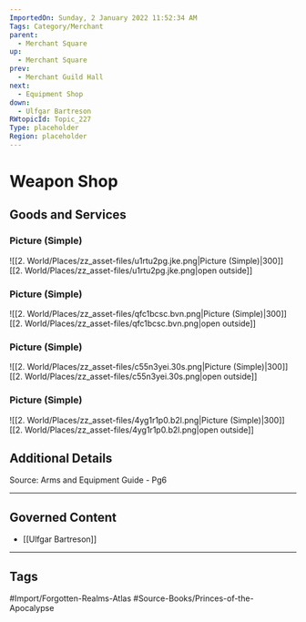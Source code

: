 ```yaml
---
ImportedOn: Sunday, 2 January 2022 11:52:34 AM
Tags: Category/Merchant
parent:
  - Merchant Square
up:
  - Merchant Square
prev:
  - Merchant Guild Hall
next:
  - Equipment Shop
down:
  - Ulfgar Bartreson
RWtopicId: Topic_227
Type: placeholder
Region: placeholder
---
```

# Weapon Shop
## Goods and Services
### Picture (Simple)
![[2. World/Places/zz_asset-files/u1rtu2pg.jke.png|Picture (Simple)|300]]
[[2. World/Places/zz_asset-files/u1rtu2pg.jke.png|open outside]]

### Picture (Simple)
![[2. World/Places/zz_asset-files/qfc1bcsc.bvn.png|Picture (Simple)|300]]
[[2. World/Places/zz_asset-files/qfc1bcsc.bvn.png|open outside]]

### Picture (Simple)
![[2. World/Places/zz_asset-files/c55n3yei.30s.png|Picture (Simple)|300]]
[[2. World/Places/zz_asset-files/c55n3yei.30s.png|open outside]]

### Picture (Simple)
![[2. World/Places/zz_asset-files/4yg1r1p0.b2l.png|Picture (Simple)|300]]
[[2. World/Places/zz_asset-files/4yg1r1p0.b2l.png|open outside]]

## Additional Details
Source: Arms and Equipment Guide - Pg6

---
## Governed Content
- [[Ulfgar Bartreson]]


---
## Tags
#Import/Forgotten-Realms-Atlas #Source-Books/Princes-of-the-Apocalypse

